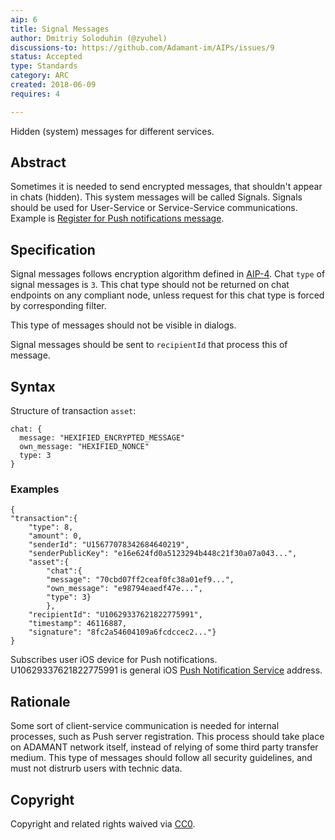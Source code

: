 ```yaml
---
aip: 6
title: Signal Messages
author: Dmitriy Soloduhin (@zyuhel)
discussions-to: https://github.com/Adamant-im/AIPs/issues/9
status: Accepted
type: Standards
category: ARC
created: 2018-06-09
requires: 4

---
```


Hidden (system) messages for different services.

## Abstract
<!--A short (~200 word) description of the technical issue being addressed.-->
Sometimes it is needed to send encrypted messages, that shouldn't appear in chats (hidden). This system messages will be called Signals. Signals should be used for User-Service or Service-Service communications. Example is [Register for Push notifications message](https://medium.com/adamant-im/adamant-is-working-on-blockchain-messaging-platform-and-push-notifications-service-765972cce50e).

## Specification

Signal messages follows encryption algorithm defined in [AIP-4](https://aips.adamant.im/AIPS/aip-4). 
Chat `type` of signal messages is `3`. This chat type should not be returned on chat endpoints on any compliant node, unless request for this chat type is forced by corresponding filter.

This type of messages should not be visible in dialogs. 

Signal messages should be sent to `recipientId` that process this of message.

## Syntax

Structure of transaction `asset`:
````
chat: {
  message: "HEXIFIED_ENCRYPTED_MESSAGE"
  own_message: "HEXIFIED_NONCE"
  type: 3
}
````

### Examples

````
{
"transaction":{
	"type": 8,
	"amount": 0,
	"senderId": "U15677078342684640219",
	"senderPublicKey": "e16e624fd0a5123294b448c21f30a07a043...",
	"asset":{
		"chat":{
		"message": "70cbd07ff2ceaf0fc38a01ef9...",
		"own_message": "e98794eaedf47e...",
		"type": 3}
		},
	"recipientId": "U10629337621822775991",
	"timestamp": 46116887,
	"signature": "8fc2a54604109a6fcdccec2..."}
}

````

Subscribes user iOS device for Push notifications. U10629337621822775991 is general iOS [Push Notification Service](https://github.com/Adamant-im/adamant-notificationService) address.

## Rationale
Some sort of client-service communication is needed for internal processes, such as Push server registration. This process should take place on ADAMANT network itself, instead of relying of some third party transfer medium. This type of messages should follow all security guidelines, and must not distrurb users with technic data. 

## Copyright
Copyright and related rights waived via [CC0](https://creativecommons.org/publicdomain/zero/1.0/).
